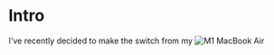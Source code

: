 # Intro
I've recently decided to make the switch from my ![M1 MacBook Air](https://www.apple.com/us/shop/buy-mac/macbook-air/with-m1-chip)